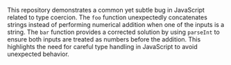 This repository demonstrates a common yet subtle bug in JavaScript related to type coercion. The `foo` function unexpectedly concatenates strings instead of performing numerical addition when one of the inputs is a string. The `bar` function provides a corrected solution by using `parseInt` to ensure both inputs are treated as numbers before the addition.  This highlights the need for careful type handling in JavaScript to avoid unexpected behavior.